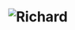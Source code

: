 <h1 align="center">
    <img src="https://raw.githubusercontent.com/richard/richard/master/name.svg" alt="Richard" />
</h1>
